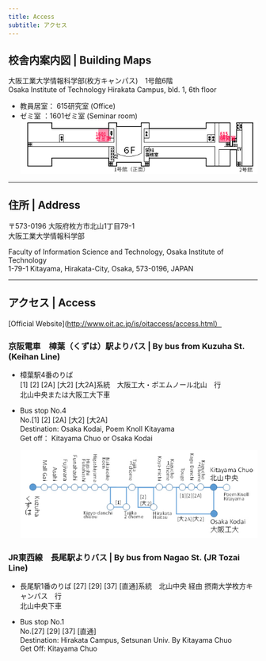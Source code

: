 ```yaml
---
title: Access
subtitle: アクセス
---
```


## 校舎内案内図 | Building Maps
大阪工業大学情報科学部(枚方キャンパス)　1号館6階  
Osaka Institute of Technology Hirakata Campus, bld. 1, 6th floor  
- 教員居室： 615研究室 (Office)
- ゼミ室  ：1601ゼミ室 (Seminar room)
  ![Floor Map](./floor.jpg)

***

## 住所 | Address
〒573-0196 大阪府枚方市北山1丁目79-1    
大阪工業大学情報科学部  

Faculty of Information Science and Technology, Osaka Institute of Technology  
1-79-1 Kitayama, Hirakata-City, Osaka, 573-0196, JAPAN  

***

## アクセス | Access


[Official Website](http://www.oit.ac.jp/is/oitaccess/access.html）


### 京阪電車　樟葉（くずは）駅よりバス | By bus from Kuzuha St. (Keihan Line)  


- 樟葉駅4番のりば  
[1] [2] [2A] [大2] [大2A]系統　大阪工大・ポエムノール北山　行  
北山中央または大阪工大下車

- Bus stop No.4  
No.[1] [2] [2A] [大2] [大2A]  
Destination: Osaka Kodai, Poem Knoll Kitayama  
Get off： Kitayama Chuo or Osaka Kodai  

  ![Bus Stop](./busstop.jpg)


### JR東西線　長尾駅よりバス | By bus from Nagao St. (JR Tozai Line)

- 長尾駅1番のりば
[27] [29] [37] [直通]系統　北山中央 経由 摂南大学枚方キャンパス　行  
北山中央下車  

- Bus stop No.1  
No.[27] [29] [37] [直通]  
Destination: Hirakata Campus, Setsunan Univ. By Kitayama Chuo  
Get Off: Kitayama Chuo  
